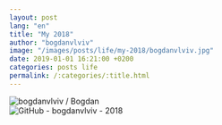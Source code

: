 ```yaml
---
layout: post
lang: "en"
title: "My 2018"
author: "bogdanvlviv"
image: "/images/posts/life/my-2018/bogdanvlviv.jpg"
date: 2019-01-01 16:21:00 +0200
categories: posts life
permalink: /:categories/:title.html
---
```


<div class="picture">
  <img src="{{ "/images/posts/life/my-2018/bogdanvlviv.jpg" | absolute_url }}" title="bogdanvlviv / Bogdan">
</div>

<div class="picture">
  <img src="{{ "/images/posts/life/my-2018/github-800-2018.png" | absolute_url }}" title="GitHub - bogdanvlviv - 2018">
</div>
